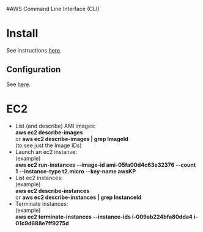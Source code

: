 #AWS Command Line Interface (CLI)

# Install

See instructions [here](https://docs.aws.amazon.com/cli/latest/userguide/getting-started-install.html).

## Configuration

See [here](https://docs.aws.amazon.com/cli/latest/userguide/cli-configure-quickstart.html#cli-configure-quickstart-config).

# EC2

- List (and describe) AMI images:  
**aws ec2 describe-images**  
or
**aws ec2 describe-images | grep ImageId**  
(to see just the Image IDs)
- Launch an ec2 instanve:  
(example)  
**aws ec2 run-instances --image-id ami-05fa00d4c63e32376  --count 1 --instance-type t2.micro --key-name awsKP**
- List ec2 instances:  
(example)  
**aws ec2 describe-instances**  
or
**aws ec2 describe-instances |  grep InstanceId**
- Terminate instances:  
(example)  
**aws ec2 terminate-instances --instance-ids i-009ab224bfa80dda4 i-01c9d688e7ff9275d**